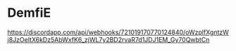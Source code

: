 # DemfiE
https://discordapp.com/api/webhooks/721019170770124840/oWzplfXgntzWj8JzOeItX6kDz5AbWxfK6_zjWL7y2BD2rvaR7d1JDJ1EM_Gy70QwbtCn
